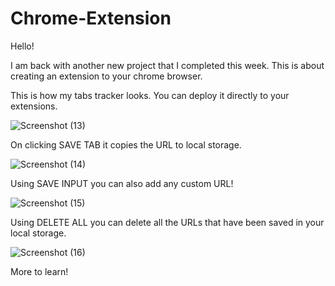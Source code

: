# Chrome-Extension

Hello!

I am back with another new project that I completed this week.
This is about creating an extension to your chrome browser.

This is how my tabs tracker looks. You can deploy it directly to your extensions.

![Screenshot (13)](https://user-images.githubusercontent.com/77962951/179977044-2788d8d8-1e05-46b0-a652-00e7492cd516.png)

On clicking SAVE TAB  it copies the URL to local storage.

![Screenshot (14)](https://user-images.githubusercontent.com/77962951/179977446-72ece0b5-ea26-4cfa-971e-a6d322c5535e.png)

Using SAVE INPUT you can also add any custom URL!

![Screenshot (15)](https://user-images.githubusercontent.com/77962951/179977730-743ce4cf-05e5-43d4-8c45-c39e51ecf8a4.png)

Using DELETE ALL you can delete all the URLs that have been saved in your local storage.

![Screenshot (16)](https://user-images.githubusercontent.com/77962951/179978026-d3fd1f34-2620-452b-b6a7-de73baa654c6.png)

More to learn!
